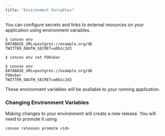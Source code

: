 ```yaml
---
title: "Environment Variables"
---
```

You can configure secrets and links to external resources on your application using environment variables.

    $ convox env
    DATABASE_URL=postgres://example.org/db
    TWITTER_OAUTH_SECRET=a0b1c2d3
    
    $ convox env set FOO=bar
    
    $ convox env
    DATABASE_URL=postgres://example.org/db
    FOO=bar
    TWITTER_OAUTH_SECRET=a0b1c2d3

These environment variables will be available to your running application.

<div class="block-callout block-show-callout type-info">
  <h3>Changing Environment Variables</h3>
  <p>Making changes to your environment will create a new release. You will need to promote it using</p>
  <p><code>convox releases promote &lt;id&gt;</code></p>
</div>
